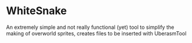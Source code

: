 # WhiteSnake
An extremely simple and not really functional (yet) tool to simplify the making of overworld sprites, creates files to be inserted with UberasmTool
